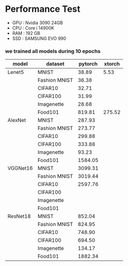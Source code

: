 # Performance Test

- GPU : Nvidia 3090 24GB
- CPU : Core i 14900K
- RAM : 192 GB
- SSD : SAMSUNG EVO 990

### we trained all models during 10 epochs

| model    | dataset       | pytorch | xtorch |
|----------|---------------|---------|--------|
| Lenet5   | MNIST         | 38.89   | 5.53   |
|          | Fashion MNIST | 36.38   |        |
|          | CIFAR10       | 32.71   |        |
|          | CIFAR100      | 31.99   |        |
|          | Imagenette    | 28.68   |        |
|          | Food101       | 819.81  | 275.52 |
| AlexNet  | MNIST         | 287.93  |        |
|          | Fashion MNIST | 273.77  |        |
|          | CIFAR10       | 299.88  |        |
|          | CIFAR100      | 333.88  |        |
|          | Imagenette    | 93.23   |        |
|          | Food101       | 1584.05 |        |
| VGGNet16 | MNIST         | 3099.31 |        |
|          | Fashion MNIST | 3019.44 |        |
|          | CIFAR10       | 2597.76 |        |
|          | CIFAR100      |         |        |
|          | Imagenette    |         |        |
|          | Food101       |         |        |
| ResNet18 | MNIST         | 852.04  |        |
|          | Fashion MNIST | 824.95  |        |
|          | CIFAR10       | 748.90  |        |
|          | CIFAR100      | 694.50  |        |
|          | Imagenette    | 134.17  |        |
|          | Food101       | 1882.34 |        |



